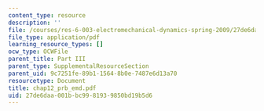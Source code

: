 ```yaml
---
content_type: resource
description: ''
file: /courses/res-6-003-electromechanical-dynamics-spring-2009/27de6daa001bbc9981939850bd19b5d6_chap12_prb_emd.pdf
file_type: application/pdf
learning_resource_types: []
ocw_type: OCWFile
parent_title: Part III
parent_type: SupplementalResourceSection
parent_uid: 9c7251fe-89b1-1564-8b0e-7487e6d13a70
resourcetype: Document
title: chap12_prb_emd.pdf
uid: 27de6daa-001b-bc99-8193-9850bd19b5d6
---
```

